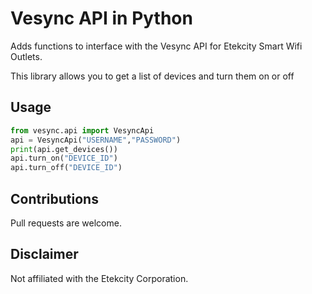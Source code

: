 # Vesync API in Python
Adds functions to interface with the Vesync API for Etekcity Smart Wifi Outlets.

This library allows you to get a list of devices and turn them on or off

## Usage
```python
from vesync.api import VesyncApi
api = VesyncApi("USERNAME","PASSWORD")
print(api.get_devices())
api.turn_on("DEVICE_ID")
api.turn_off("DEVICE_ID")
```

## Contributions
Pull requests are welcome.

## Disclaimer
Not affiliated with the Etekcity Corporation.
